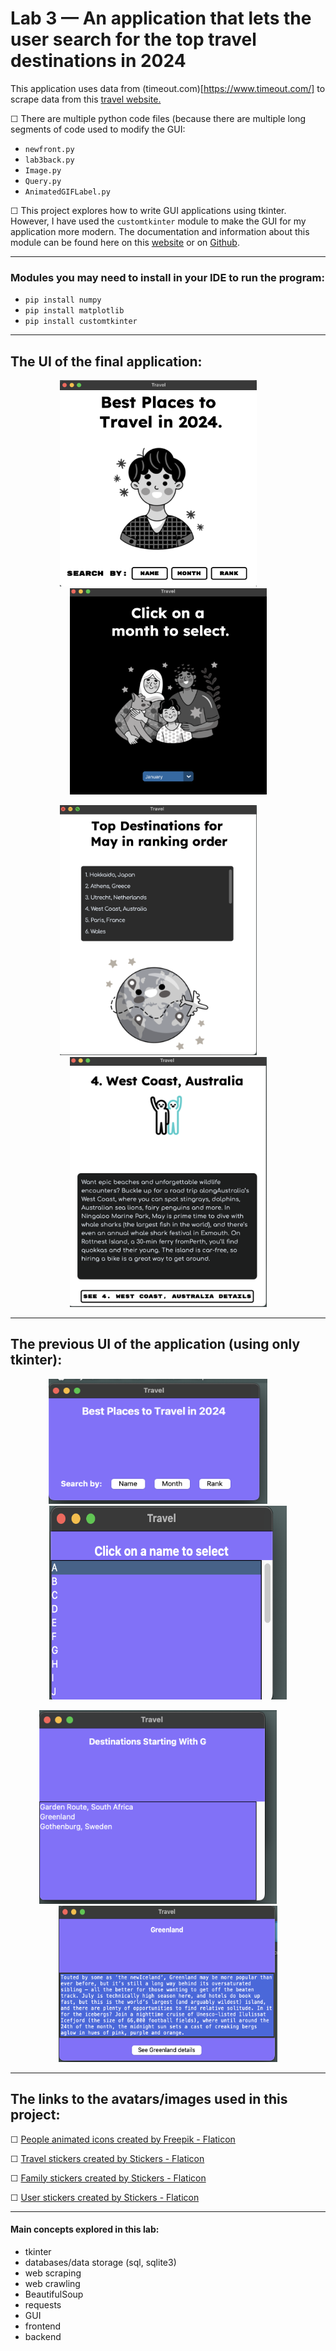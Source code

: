 # Lab 3 — An application that lets the user search for the top travel destinations in 2024

This application uses data from (timeout.com)[https://www.timeout.com/] to scrape data from this [travel website.](https://www.timeout.com/things-to-do/best-places-to-travel)

&#9744; There are multiple python code files (because there are multiple long segments of code used to modify the GUI: 
- `newfront.py`
- `lab3back.py`
- `Image.py`
- `Query.py`
- `AnimatedGIFLabel.py`

&#9744; This project explores how to write GUI applications using tkinter. However, I have used the `customtkinter` module to make the GUI for my application more modern. The documentation and information about this module can be found here on this [website](https://customtkinter.tomschimansky.com/) or on [Github](https://github.com/TomSchimansky/CustomTkinter).

----------
### Modules you may need to install in your IDE to run the program:
- `pip install numpy`
- `pip install matplotlib`
- `pip install customtkinter`

----------
## The UI of the final application:

<p align="center">
  <img src="https://github.com/ShamitaGoyal/lab3-project/blob/main/lab3-imgs/pg1.png" width="315" height="330"/>
&nbsp; &nbsp; &nbsp; &nbsp;
  <img src="https://github.com/ShamitaGoyal/lab3-project/blob/main/lab3-imgs/pg2.png" width="315" height="330"/>
</p>

<p align="center">
  <img src="https://github.com/ShamitaGoyal/lab3-project/blob/main/lab3-imgs/pg3.png" width="315" height="400"/>
&nbsp; &nbsp; &nbsp; &nbsp;
  <img src="https://github.com/ShamitaGoyal/lab3-project/blob/main/lab3-imgs/pg4.png" width="315" height="400"/>
</p>

----------
## The previous UI of the application (using only tkinter):
<p align="center">
  <img src="https://github.com/ShamitaGoyal/lab3-project/blob/main/lab3-imgs/win1.png" width="350" height="200"/>
&nbsp; &nbsp; &nbsp; &nbsp;
  <img src="https://github.com/ShamitaGoyal/lab3-project/blob/main/lab3-imgs/win2.png" width="380" height="310"/>
</p>

<p align="center">
  <img src="https://github.com/ShamitaGoyal/lab3-project/blob/main/lab3-imgs/win3.png" width="380" height="310"/>
&nbsp; &nbsp; &nbsp; &nbsp;
  <img src="https://github.com/ShamitaGoyal/lab3-project/blob/main/lab3-imgs/win4.png" width="350" height="250"/>
</p>

----------

## The links to the avatars/images used in this project:

&#9744; <a href="https://www.flaticon.com/free-animated-icons/people" title="people animated icons">People animated icons created by Freepik - Flaticon</a>

&#9744; <a href="https://www.flaticon.com/free-stickers/travel" title="travel stickers">Travel stickers created by Stickers - Flaticon</a>

&#9744; <a href="https://www.flaticon.com/free-stickers/family" title="family stickers">Family stickers created by Stickers - Flaticon</a>

&#9744; <a href="https://www.flaticon.com/free-stickers/user" title="user stickers">User stickers created by Stickers - Flaticon</a>

----------

#### <p>Main concepts explored in this lab:</p>
- tkinter
- databases/data storage (sql, sqlite3)
- web scraping
- web crawling
- BeautifulSoup
- requests
- GUI
- frontend
- backend

